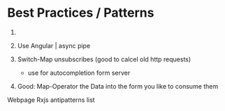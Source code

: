 Best Practices / Patterns
=========================

1. 



2. Use Angular | async pipe

3. Switch-Map unsubscribes (good to calcel old http requests)
	- use for autocompletion form server


4. Good: Map-Operator the Data into the form you like to consume them



Webpage Rxjs antipatterns list

